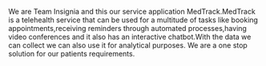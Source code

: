 We are Team Insignia and this our service application MedTrack.MedTrack is a telehealth service that can be used for a multitude of tasks like booking appointments,receiving reminders through automated processes,having video conferences and it also has an interactive chatbot.With the data we can collect we can also use it for analytical purposes.
We are a one stop solution for our patients requirements.
